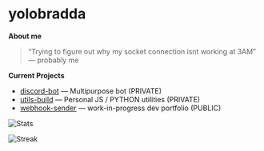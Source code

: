 # yolobradda
**About me**
> “Trying to figure out why my socket connection isnt working at 3AM” — probably me

**Current Projects**
-  [discord-bot](https://github.com/hd8cc/discord-bot) — Multipurpose bot (PRIVATE)
-  [utils-build](https://github.com/hd8cc/utils-build) — Personal JS / PYTHON utilities (PRIVATE)
-  [webhook-sender](https://github.com/hd8cc/webhook) — work-in-progress dev portfolio (PUBLIC)


![Stats](https://github-readme-stats.vercel.app/api?username=hd8cc&show_icons=true&theme=light)


![Streak](https://streak-stats.demolab.com?user=hd8cc&theme=light)

